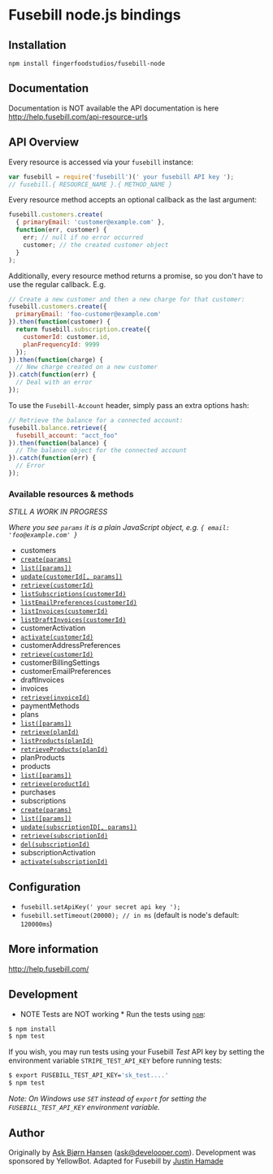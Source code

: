 # Fusebill node.js bindings 

## Installation

`npm install fingerfoodstudios/fusebill-node`

## Documentation

Documentation is NOT available the API documentation is here http://help.fusebill.com/api-resource-urls

## API Overview

Every resource is accessed via your `fusebill` instance:

```js
var fusebill = require('fusebill')(' your fusebill API key ');
// fusebill.{ RESOURCE_NAME }.{ METHOD_NAME }
```

Every resource method accepts an optional callback as the last argument:

```js
fusebill.customers.create(
  { primaryEmail: 'customer@example.com' },
  function(err, customer) {
    err; // null if no error occurred
    customer; // the created customer object
  }
);
```

Additionally, every resource method returns a promise, so you don't have to use the regular callback. E.g.

```js
// Create a new customer and then a new charge for that customer:
fusebill.customers.create({
  primaryEmail: 'foo-customer@example.com'
}).then(function(customer) {
  return fusebill.subscription.create({
    customerId: customer.id,
    planFrequencyId: 9999
  });
}).then(function(charge) {
  // New charge created on a new customer
}).catch(function(err) {
  // Deal with an error
});
```

To use the `Fusebill-Account` header, simply pass an extra options hash:

```js
// Retrieve the balance for a connected account:
fusebill.balance.retrieve({
  fusebill_account: "acct_foo"
}).then(function(balance) {
  // The balance object for the connected account
}).catch(function(err) {
  // Error
});
```

### Available resources & methods

*STILL A WORK IN PROGRESS*

*Where you see `params` it is a plain JavaScript object, e.g. `{ email: 'foo@example.com' }`*

 * customers
  * [`create(params)`](http://help.fusebill.com/api-create-customer)
  * [`list([params])`](http://help.fusebill.com/api-list-customers)
  * [`update(customerId[, params])`](http://help.fusebill.com/api-list-customers)
  * [`retrieve(customerId)`](http://help.fusebill.com/api-read-customer)
  * [`listSubscriptions(customerId)`](http://help.fusebill.com/api-list-subscriptions)
  * [`listEmailPreferences(customerId)`](http://help.fusebill.com/api-read-customer-email-preferences)
  * [`listInvoices(customerId)`](http://help.fusebill.com/api-list-posted-invoices)
  * [`listDraftInvoices(customerId)`](http://help.fusebill.com/api-list-draft-invoices)
 * customerActivation
  * [`activate(customerId)`](http://help.fusebill.com/api-customer-activation)
 * customerAddressPreferences
  * [`retrieve(customerId)`](http://help.fusebill.com/api-read-customer-address-preferences)
 * customerBillingSettings
 * customerEmailPreferences
 * draftInvoices
 * invoices
  * [`retrieve(invoiceId)`](http://help.fusebill.com/api-read-posted-invoice)
 * paymentMethods
 * plans
  * [`list([params])`](http://help.fusebill.com/api-get-plans)
  * [`retrieve(planId)`](http://help.fusebill.com/api-read-plan)
  * [`listProducts(planId)`](http://help.fusebill.com/api-list-planproduct-by-plan-id)
  * [`retrieveProducts(planId)`](https://fusebill.com/docs/api/node#retrieve_plan)
 * planProducts
 * products
  * [`list([params])`](http://help.fusebill.com/api-list-products)
  * [`retrieve(productId)`](http://help.fusebill.com/api-read-product)
 * purchases
 * subscriptions
  * [`create(params)`](https://fusebill.com/docs/api/node#create_subscription_beta)
  * [`list([params])`](https://fusebill.com/docs/api/node#list_subscription_beta)
  * [`update(subscriptionID[, params])`](https://fusebill.com/docs/api/node#update_subscription_beta)
  * [`retrieve(subscriptionId)`](https://fusebill.com/docs/api/node#retrieve_subscription_beta)
  * [`del(subscriptionId)`](https://fusebill.com/docs/api/node#delete_subscription_beta)
 * subscriptionActivation
  * [`activate(subscriptionId)`](http://help.fusebill.com/api-subscription-activation)

## Configuration

 * `fusebill.setApiKey(' your secret api key ');`
 * `fusebill.setTimeout(20000); // in ms` (default is node's default: `120000ms`)

## More information

http://help.fusebill.com/


## Development

* NOTE Tests are NOT working *
Run the tests using [`npm`](https://www.npmjs.com/):

```bash
$ npm install
$ npm test
```

If you wish, you may run tests using your Fusebill *Test* API key by setting the environment variable `STRIPE_TEST_API_KEY` before running tests:

```bash
$ export FUSEBILL_TEST_API_KEY='sk_test....'
$ npm test
```

*Note: On Windows use `SET` instead of `export` for setting the `FUSEBILL_TEST_API_KEY` environment variable.*


## Author

Originally by [Ask Bjørn Hansen](https://github.com/abh) (ask@develooper.com). Development was sponsored by YellowBot. 
Adapted for Fusebill by [Justin Hamade](https://github.com/justhamade)
